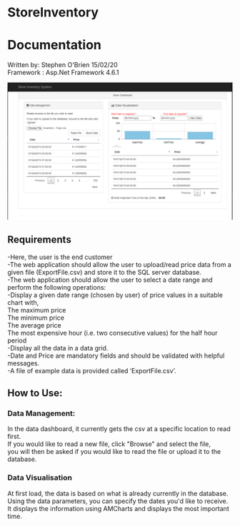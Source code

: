 # StoreInventory
 
# Documentation

Written by: Stephen O'Brien 15/02/20  
Framework : Asp.Net Framework 4.6.1  

![Dashboard](https://github.com/SobblesBobbles/StoreInventory/blob/master/Images/StoreInventory_Dashboard3.PNG)
  
## Requirements
-Here, the user is the end customer  
-The web application should allow the user to upload/read price data from a given file
  (ExportFile.csv) and store it to the SQL server database.  
-The web application should allow the user to select a date range and perform the following
operations:  
-Display a given date range (chosen by user) of price values in a suitable chart with,  
  The maximum price  
  The minimum price  
  The average price  
  The most expensive hour (i.e. two consecutive values) for the half hour period  
-Display all the data in a data grid.  
-Date and Price are mandatory fields and should be validated with helpful messages.  
-A file of example data is provided called ‘ExportFile.csv’.  

## How to Use:
### Data Management:
 In the data dashboard, it currently gets the csv at a specific location to read first.   
 If you would like to read a new file, click "Browse" and select the file,   
 you will then be asked if you would like to read the file or upload it to the database.  
 ### Data Visualisation
  At first load, the data is based on what is already currently in the database.  
  Using the data parameters, you can specify the dates you'd like to receive.   
  It displays the information using AMCharts and displays the most important time.   


